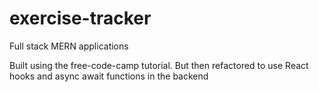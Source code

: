 # exercise-tracker

Full stack MERN applications

Built using the free-code-camp tutorial. But then refactored to use React hooks and async await functions in the backend
